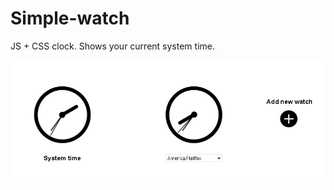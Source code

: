 # Simple-watch

JS + CSS clock. Shows your current system time.

![clock_screen](https://github.com/maksudin/Simple-watch/blob/master/clock_screnshot.png)

